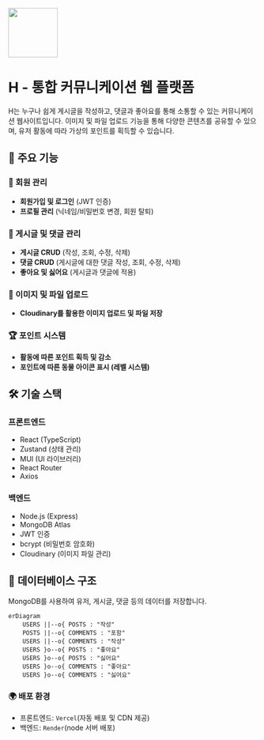 [<img src="https://github.com/user-attachments/assets/01898a4c-5f8d-425f-98af-bcbe44378a84" width="100">](https://github.com/user-attachments/assets/01898a4c-5f8d-425f-98af-bcbe44378a84)
# H - 통합 커뮤니케이션 웹 플랫폼

H는 누구나 쉽게 게시글을 작성하고, 댓글과 좋아요를 통해 소통할 수 있는 커뮤니케이션 웹사이트입니다. 이미지 및 파일 업로드 기능을 통해 다양한 콘텐츠를 공유할 수 있으며, 유저 활동에 따라 가상의 포인트를 획득할 수 있습니다.

## 🚀 주요 기능

### 🔑 회원 관리
- **회원가입 및 로그인** (JWT 인증)
- **프로필 관리** (닉네임/비밀번호 변경, 회원 탈퇴)

### 📝 게시글 및 댓글 관리
- **게시글 CRUD** (작성, 조회, 수정, 삭제)
- **댓글 CRUD** (게시글에 대한 댓글 작성, 조회, 수정, 삭제)
- **좋아요 및 싫어요** (게시글과 댓글에 적용)

### 📸 이미지 및 파일 업로드
- **Cloudinary를 활용한 이미지 업로드 및 파일 저장**

### 🏆 포인트 시스템
- **활동에 따른 포인트 획득 및 감소**
- **포인트에 따른 동물 아이콘 표시 (레벨 시스템)**

## 🛠 기술 스택

### **프론트엔드**
- React (TypeScript)
- Zustand (상태 관리)
- MUI (UI 라이브러리)
- React Router
- Axios

### **백엔드**
- Node.js (Express)
- MongoDB Atlas
- JWT 인증
- bcrypt (비밀번호 암호화)
- Cloudinary (이미지 파일 관리)

## 📂 데이터베이스 구조
MongoDB를 사용하여 유저, 게시글, 댓글 등의 데이터를 저장합니다.

```mermaid
erDiagram
    USERS ||--o{ POSTS : "작성"
    POSTS ||--o{ COMMENTS : "포함"
    USERS ||--o{ COMMENTS : "작성"
    USERS }o--o{ POSTS : "좋아요"
    USERS }o--o{ POSTS : "싫어요"
    USERS }o--o{ COMMENTS : "좋아요"
    USERS }o--o{ COMMENTS : "싫어요"

```
### 🌍 **배포 환경**
- 프론트엔드: `Vercel`(자동 배포 및 CDN 제공)
- 백엔드: `Render`(node 서버 배포)
